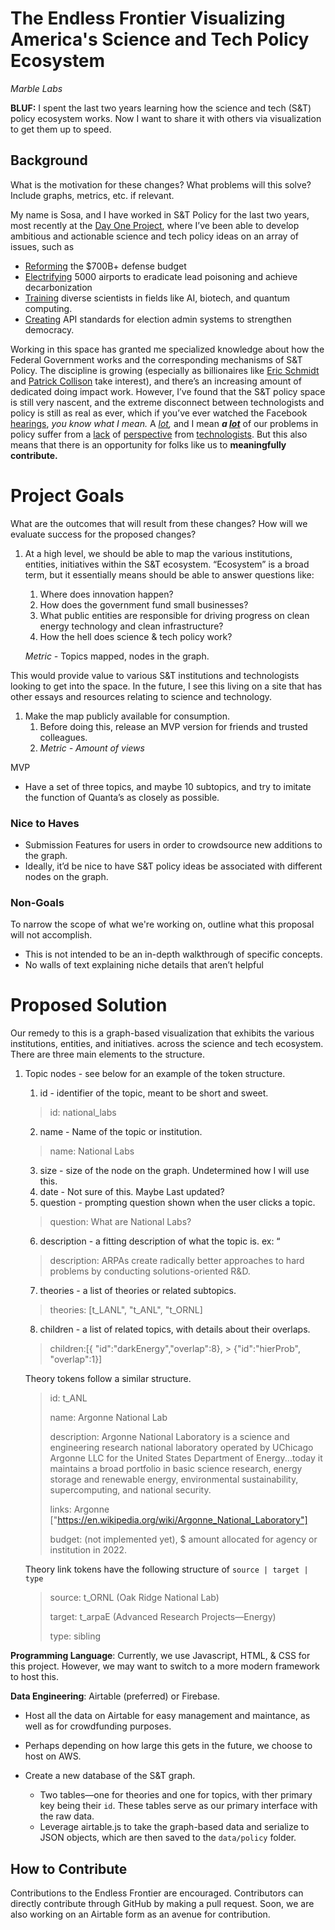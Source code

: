 # The Endless Frontier Visualizing America's Science and Tech Policy Ecosystem
*Marble Labs*


**BLUF:** I spent the last two years learning how the science and tech (S&T) policy ecosystem works. Now I want to share it with others via visualization to get them up to speed.

## Background

What is the motivation for these changes? What problems will this solve? Include graphs, metrics, etc. if relevant.

My name is Sosa, and I have worked in S&T Policy for the last two years, most recently at the [Day One Project](http://dayoneproject.org), where I’ve been able to develop ambitious and actionable science and tech policy ideas on an array of issues, such as

- [Reforming](https://www.armed-services.senate.gov/imo/media/doc/FY22%20NDAA%20Executive%20Summary.pdf) the $700B+ defense budget
- [Electrifying](https://www.dayoneproject.org/post/support-electrification-at-regional-airports-to-preserve-competitiveness-improve-health-outcomes) 5000 airports to eradicate lead poisoning and achieve decarbonization
- [Training](https://www.dayoneproject.org/post/expanding-the-graduate-research-fellowship-program-to-preserve-american-innovation) diverse scientists in fields like AI, biotech, and quantum computing.
- [Creating](https://www.dayoneproject.org/post/creating-an-api-standard-for-election-administration-systems-to-strengthen-u-s-democracy) API standards for election admin systems to strengthen democracy.

Working in this space has granted me specialized knowledge about how the Federal Government works and the corresponding mechanisms of S&T Policy. The discipline is growing (especially as billionaires like [Eric Schmidt](https://www.schmidtfutures.com/) and [Patrick Collison](https://progress.institute/) take interest),  and there’s an increasing amount of dedicated doing impact work. However, I’ve found that the S&T policy space is still very nascent, and the extreme disconnect between technologists and policy is still as real as ever, which if you’ve ever watched the Facebook [hearings](https://www.youtube.com/watch?v=ncbb5B85sd0&ab_channel=CNET), *you know what I mean.* A *[lot](https://www.c-span.org/video/?462071-1/technology-companies-algorithms),* and I mean ***a [lot](https://www.c-span.org/video/?509234-1/senate-intelligence-hearing-solarwinds-hacking)*** of our problems in policy suffer from a [lack](https://www.blackburn.senate.gov/2021/7/mask-mandates-are-about-power-not-science) of [perspective](https://www.youtube.com/watch?v=ncbb5B85sd0&ab_channel=CNET) from [technologists](https://www.cnbc.com/2021/08/16/tax-foundation-infrastructure-bill-crypto-tax-provision-is-unworkable.html). But this also means that there is an opportunity for folks like us to **meaningfully contribute.**

# Project Goals

What are the outcomes that will result from these changes? How will we evaluate success for the proposed changes?

1. At a high level, we should be able to map the various institutions, entities, initiatives within the S&T ecosystem. “Ecosystem” is a broad term, but it essentially means should be able to answer questions like:
    1. Where does innovation happen?
    2. How does the government fund small businesses?
    3. What public entities are responsible for driving progress on clean energy technology and clean infrastructure?
    4. How the hell does science & tech policy work?

    *Metric -* Topics mapped, nodes in the graph.


This would provide value to various S&T institutions and technologists looking to get into the space. In the future, I see this living on a site that has other essays and resources relating to science and technology.

1. Make the map publicly available for consumption.
    1. Before doing this, release an MVP version for friends and trusted colleagues.
    2. *Metric - Amount of views*

MVP

- Have a set of three topics, and maybe 10 subtopics, and try to imitate the function of Quanta’s as closely as possible.

### Nice to Haves

- Submission Features for users in order to crowdsource new additions to the graph.
- Ideally, it’d be nice to have S&T policy ideas be associated with different nodes on the graph.

### Non-Goals

To narrow the scope of what we're working on, outline what this proposal will not accomplish.

- This is not intended to be an in-depth walkthrough of specific concepts.
- No walls of text explaining niche details that aren’t helpful

# Proposed Solution

Our remedy to this is a graph-based visualization that exhibits the various institutions, entities, and initiatives. across the science and tech ecosystem. There are three main elements to the structure.

1. Topic nodes - see below for an example of the token structure.
    1. id - identifier of the topic, meant to be short and sweet.
    > id: national_labs
    2. name - Name of the topic or institution.
    > name: National Labs
    3. size - size of the node on the graph. Undetermined how I will use this.
    4. date - Not sure of this. Maybe Last updated?
    5. question - prompting question shown when the user clicks a topic.
    > question: What are National Labs?
    6. description - a fitting description of what the topic is. ex: “
    > description: ARPAs create radically better approaches to hard problems by conducting solutions-oriented R&D.
    7. theories - a list of theories or related subtopics.
    > theories: [t_LANL", "t_ANL", "t_ORNL]
    8. children - a list of related topics, with details about their overlaps.
    > children:[{ "id":"darkEnergy","overlap":8},
        > {"id":"hierProb", "overlap":1}]

    Theory tokens follow a similar structure.
    <blockquote>
    id: t_ANL

    name: Argonne National Lab

    description: Argonne National Laboratory is a science and engineering research national laboratory operated by UChicago Argonne LLC for the United States Department of Energy...today it maintains a broad portfolio in basic science research, energy storage and renewable energy, environmental sustainability, supercomputing, and national security.

    links: Argonne ["https://en.wikipedia.org/wiki/Argonne_National_Laboratory"]

    budget: (not implemented yet), $ amount allocated for agency or institution in 2022.
    </blockquote>

    Theory link tokens have the following structure of `source | target | type`
    <blockquote>
    source: t_ORNL (Oak Ridge National Lab)

    target: t_arpaE (Advanced Research Projects—Energy)

    type: sibling
    </blockquote>

**Programming Language**: Currently, we use Javascript, HTML, & CSS for this project. However, we may want to switch to a more modern framework to host this.

**Data Engineering**: Airtable (preferred) or Firebase.

- Host all the data on Airtable for easy management and maintance, as well as for crowdfunding purposes.
- Perhaps depending on how large this gets in the future, we choose to host on AWS.

- Create a new database of the S&T graph.
    - Two tables—one for theories and one for topics, with ther primary key being their `id`. These tables serve as our primary interface with the raw data.
    - Leverage airtable.js to take the graph-based data and serialize to JSON objects, which are then saved to the `data/policy` folder.


## How to Contribute

Contributions to the Endless Frontier are encouraged. Contributors can directly contribute through GitHub by making a pull request. Soon, we are also working on an Airtable form as an avenue for contribution.
